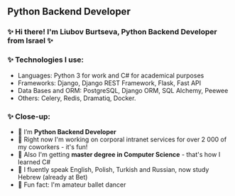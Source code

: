 ##  Python Backend Developer

### ✨ Hi there! I'm Liubov Burtseva, Python Backend Developer from Israel ✨ 

### ✨ Technologies I use: 
- Languages: Python 3 for work and C# for academical purposes
- Frameworks: Django, Django REST Framework, Flask, Fast API
- Data Bases and ORM: PostgreSQL, Django ORM, SQL Alchemy, Peewee
- Others: Celery, Redis, Dramatiq, Docker.

### ✨ Close-up:

- 🌱 I’m **Python Backend Developer**
- 🌱 Right now I'm working on corporal intranet services for over 2 000 of my coworkers - it's fun!
- 🌱 Also I'm getting **master degree in Computer Science** - that's how I learned C#
- 🌱 I fluently speak English, Polish, Turkish and Russian, now study Hebrew (already at Bet)
- 🌱 Fun fact: I'm amateur ballet dancer
